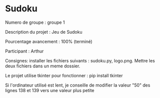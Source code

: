 # Sudoku

Numero de groupe : groupe 1

Description du projet : Jeu de Sudoku

Pourcentage avancement : 100% (terminé)

Participant : Arthur

Consignes: installer les fichiers suivants : sudoku.py, logo.png. Mettre les deux fichiers dans un meme dossier.

Le projet utilise tkinter pour fonctionner : pip install tkinter

Si l'ordinateur utilisé est lent, je conseille de modifier la valeur "50" des lignes 138 et 139 vers une valeur plus petite

